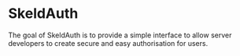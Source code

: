 # SkeldAuth

The goal of SkeldAuth is to provide a simple interface to allow server developers to create secure and easy authorisation for users.
